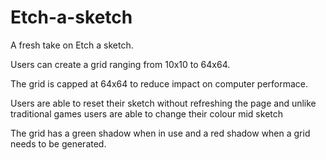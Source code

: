 # Etch-a-sketch

A fresh take on Etch a sketch.

Users can create a grid ranging from 10x10 to 64x64.

The grid is capped at 64x64 to reduce impact on computer performace.

Users are able to reset their sketch without refreshing the page and unlike 
traditional games users are able to change their colour mid sketch

The grid has a green shadow when in use and a red shadow when a grid needs to be generated.